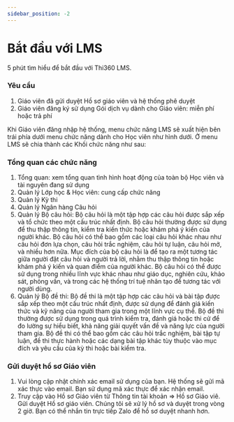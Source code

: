 ```yaml
---
sidebar_position: -2
---
```


# Bắt đầu với LMS

5 phút tìm hiểu để bắt đầu với Thi360 LMS.

### Yêu cầu

1. Giáo viên đã gửi duyệt Hồ sơ giáo viên và hệ thống phê duyệt
2. Giáo viên đăng ký sử dụng Gói dịch vụ dành cho Giáo viên: miễn phí hoặc trả phí

Khi Giáo viên đăng nhập hệ thống, menu chức năng LMS sẽ xuất hiện bên trái phía dưới menu chức năng dành cho Học viên như hình dưới.
Ở menu LMS sẽ chia thành các Khối chức năng như sau:


### Tổng quan các chức năng

1. Tổng quan: xem tổng quan tình hình hoạt động của toàn bộ Học viên và tài nguyên đang sử dụng
2. Quản lý Lớp học & Học viên: cung cấp chức năng
3. Quản lý Kỳ thi
4. Quản lý Ngân hàng Câu hỏi
5. Quản lý Bộ câu hỏi: Bộ câu hỏi là một tập hợp các câu hỏi được sắp xếp và tổ chức theo một cấu trúc nhất định. Bộ câu hỏi thường được sử dụng để thu thập thông tin, kiểm tra kiến thức hoặc khám phá ý kiến của người khác. Bộ câu hỏi có thể bao gồm các loại câu hỏi khác nhau như câu hỏi đơn lựa chọn, câu hỏi trắc nghiệm, câu hỏi tự luận, câu hỏi mở, và nhiều hơn nữa. Mục đích của bộ câu hỏi là để tạo ra một tương tác giữa người đặt câu hỏi và người trả lời, nhằm thu thập thông tin hoặc khám phá ý kiến và quan điểm của người khác. Bộ câu hỏi có thể được sử dụng trong nhiều lĩnh vực khác nhau như giáo dục, nghiên cứu, khảo sát, phỏng vấn, và trong các hệ thống trí tuệ nhân tạo để tương tác với người dùng.
6. Quản lý Bộ đề thi: Bộ đề thi là một tập hợp các câu hỏi và bài tập được sắp xếp theo một cấu trúc nhất định, được sử dụng để đánh giá kiến thức và kỹ năng của người tham gia trong một lĩnh vực cụ thể. Bộ đề thi thường được sử dụng trong quá trình kiểm tra, đánh giá hoặc thi cử để đo lường sự hiểu biết, khả năng giải quyết vấn đề và năng lực của người tham gia. Bộ đề thi có thể bao gồm các câu hỏi trắc nghiệm, bài tập tự luận, đề thi thực hành hoặc các dạng bài tập khác tùy thuộc vào mục đích và yêu cầu của kỳ thi hoặc bài kiểm tra.
 
### Gửi duyệt hồ sơ Giáo viên

1. Vui lòng cập nhật chính xác email sử dụng của bạn. Hệ thống sẽ gửi mã xác thực vào email. Bạn sử dụng mã xác thực để xác nhận email.
2. Truy cập vào Hồ sơ Giáo viên từ Thông tin tài khoản => Hồ sơ Giáo viê. Gửi duyệt Hồ sơ giáo viên. Chúng tôi sẽ xử lý hồ sơ và duyệt trong vòng 2 giờ. Bạn có thể nhắn tin trực tiếp Zalo để hồ sơ duyệt nhanh hơn.
